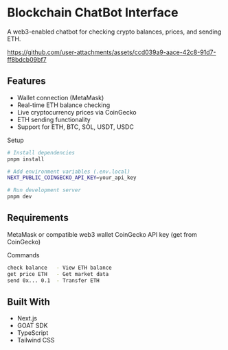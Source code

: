 # Blockchain ChatBot Interface
A web3-enabled chatbot for checking crypto balances, prices, and sending ETH.

https://github.com/user-attachments/assets/ccd039a9-aace-42c8-91d7-ff8bdcb09bf7

## Features

- Wallet connection (MetaMask)
- Real-time ETH balance checking
- Live cryptocurrency prices via CoinGecko
- ETH sending functionality
- Support for ETH, BTC, SOL, USDT, USDC

Setup
```bash
# Install dependencies
pnpm install

# Add environment variables (.env.local)
NEXT_PUBLIC_COINGECKO_API_KEY=your_api_key

# Run development server
pnpm dev
```

## Requirements

MetaMask or compatible web3 wallet
CoinGecko API key (get from CoinGecko)

Commands
```bash
check balance   - View ETH balance
get price ETH   - Get market data
send 0x... 0.1  - Transfer ETH
```

## Built With
- Next.js
- GOAT SDK
- TypeScript
- Tailwind CSS
